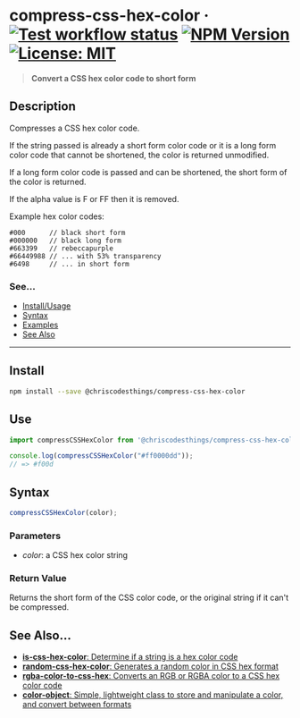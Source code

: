 # compress-css-hex-color &middot; [![Test workflow status](https://github.com/ChrisCodesThings/compress-css-hex-color/actions/workflows/test.yml/badge.svg)](../../actions/workflows/test.yml) [![NPM Version](https://img.shields.io/npm/v/@chriscodesthings/compress-css-hex-color)](https://www.npmjs.com/package/@chriscodesthings/compress-css-hex-color) [![License: MIT](https://img.shields.io/badge/License-MIT-blue.svg)](https://opensource.org/licenses/MIT)

> **Convert a CSS hex color code to short form**

## Description

Compresses a CSS hex color code. 

If the string passed is already a short form color code or it is a long form color code that cannot be shortened, the color is returned unmodified. 

If a long form color code is passed and can be shortened, the short form of the color is returned.

If the alpha value is F or FF then it is removed.

Example hex color codes:
```
#000      // black short form
#000000   // black long form
#663399   // rebeccapurple
#66449988 // ... with 53% transparency
#6498     // ... in short form
```

### See...
- [Install/Usage](#install "Install and Usage")
- [Syntax](#syntax "Syntax")
- [Examples](#examples "Examples")
- [See Also](#see-also "See Also")

---

## Install

```sh
npm install --save @chriscodesthings/compress-css-hex-color
```

## Use

```js
import compressCSSHexColor from '@chriscodesthings/compress-css-hex-color';

console.log(compressCSSHexColor("#ff0000dd"));
// => #f00d
```

## Syntax

```js
compressCSSHexColor(color);
```

### Parameters

- *color*: a CSS hex color string

### Return Value

Returns the short form of the CSS color code, or the original string if it can't be compressed.

## See Also...

- [**is-css-hex-color**: Determine if a string is a hex color code](https://github.com/ChrisCodesThings/is-css-hex-color "Determine if a string is a hex color code")
- [**random-css-hex-color**: Generates a random color in CSS hex format](https://github.com/ChrisCodesThings/random-css-hex-color "Generates a random color in CSS hex format")
- [**rgba-color-to-css-hex**: Converts an RGB or RGBA color to a CSS hex color code](https://github.com/ChrisCodesThings/rgba-color-to-css-hex "Converts an RGB or RGBA color to a CSS hex color code")
- [**color-object**: Simple, lightweight class to store and manipulate a color, and convert between formats](https://github.com/ChrisCodesThings/color-object "Simple, lightweight class to store and manipulate a color, and convert between formats")